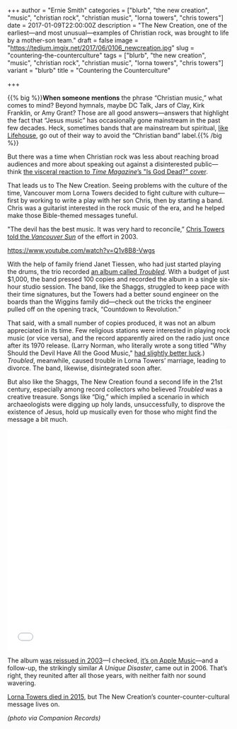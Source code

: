 +++
author = "Ernie Smith"
categories = ["blurb", "the new creation", "music", "christian rock", "christian music", "lorna towers", "chris towers"]
date = 2017-01-09T22:00:00Z
description = "The New Creation, one of the earliest—and most unusual—examples of Christian rock, was brought to life by a mother-son team."
draft = false
image = "https://tedium.imgix.net/2017/06/0106_newcreation.jpg"
slug = "countering-the-counterculture"
tags = ["blurb", "the new creation", "music", "christian rock", "christian music", "lorna towers", "chris towers"]
variant = "blurb"
title = "Countering the Counterculture"

+++

{{% big %}}**When someone mentions** the phrase “Christian music,” what comes to mind? Beyond hymnals, maybe DC Talk, Jars of Clay, Kirk Franklin, or Amy Grant? Those are all good answers—answers that highlight the fact that “Jesus music” has occasionally gone mainstream in the past few decades. Heck, sometimes bands that are mainstream but spiritual, [like Lifehouse](http://tedium.co/2015/03/26/hidden-meanings-pop-music/#howchristianerspiritualrockbandsstraddlethesecularline), go out of their way to avoid the “Christian band” label.{{% /big %}}

But there was a time when Christian rock was less about reaching broad audiences and more about speaking out against a disinterested public—think [the visceral reaction to *Time Magazine*’s "Is God Dead?" cover](http://time.com/isgoddead/).

That leads us to The New Creation. Seeing problems with the culture of the time, Vancouver mom Lorna Towers decided to fight culture with culture—first by working to write a play with her son Chris, then by starting a band. Chris was a guitarist interested in the rock music of the era, and he helped make those Bible-themed messages tuneful. 

"The devil has the best music. It was very hard to reconcile,” [Chris Towers told the *Vancouver Sun*](https://companionrecords.com/pages/new-creation-in-the-vancouver-sun) of the effort in 2003.

https://www.youtube.com/watch?v=Q1v8B8-Vwgs

With the help of family friend Janet Tiessen, who had just started playing the drums, the trio recorded [an album called *Troubled*](http://amzn.to/2iQlzlu). With a budget of just $1,000, the band pressed 100 copies and recorded the album in a single six-hour studio session. The band, like the Shaggs, struggled to keep pace with their time signatures, but the Towers had a better sound engineer on the boards than the Wiggins family did—check out the tricks the engineer pulled off on the opening track, “Countdown to Revolution.”

That said, with a small number of copies produced, it was not an album appreciated in its time. Few religious stations were interested in playing rock music (or vice versa), and the record apparently aired on the radio just once after its 1970 release. (Larry Norman, who literally wrote a song titled "Why Should the Devil Have All the Good Music," [had slightly better luck](http://www.nytimes.com/2008/03/04/arts/music/04norman.html).) *Troubled*, meanwhile, caused trouble in Lorna Towers’ marriage, leading to divorce. The band, likewise, disintegrated soon after.

But also like the Shaggs, The New Creation found a second life in the 21st century, especially among record collectors who believed *Troubled* was a creative treasure. Songs like “Dig,” which implied a scenario in which archaeologists were digging up holy lands, unsuccessfully, to disprove the existence of Jesus, hold up musically even for those who might find the message a bit much.

<iframe src="//tools.applemusic.com/embed/v1/album/112401021?country=us&at=1001l8MK&ct=1001l8MK" height="500px" width="450px" style="margin-left: auto; margin-right: auto; display: block; width: 100%;" frameborder="0"></iframe>

The album [was reissued in 2003](https://companionrecords.com/products/the-new-creation-troubled)—I checked, [it’s on Apple Music](https://geo.itunes.apple.com/us/album/troubled/id112401021?mt=1&app=music&at=1001l8MK&ct=1001l8MK)—and a follow-up, the strikingly similar *A Unique Disaster*, came out in 2006. That’s right, they reunited after all those years, with neither faith nor sound wavering.

[Lorna Towers died in 2015](http://alienatedinvancouver.blogspot.com/2015/01/rip-lorna-towers-of-new-creation.html), but The New Creation’s counter-counter-cultural message lives on.

*(photo via Companion Records)* 